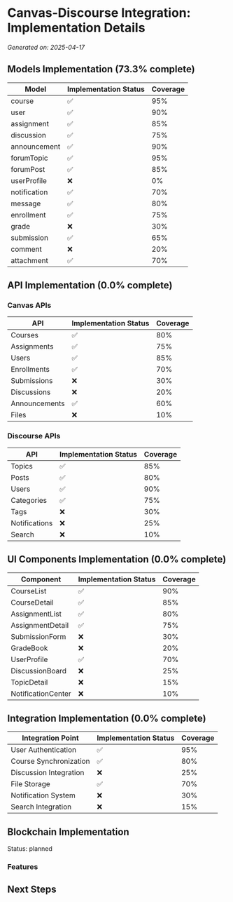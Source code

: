 # Canvas-Discourse Integration: Implementation Details

*Generated on: 2025-04-17*

## Models Implementation (73.3% complete)

| Model | Implementation Status | Coverage |
|-------|----------------------|----------|
| course | ✅ | 95% |
| user | ✅ | 90% |
| assignment | ✅ | 85% |
| discussion | ✅ | 75% |
| announcement | ✅ | 90% |
| forumTopic | ✅ | 95% |
| forumPost | ✅ | 85% |
| userProfile | ❌ | 0% |
| notification | ✅ | 70% |
| message | ✅ | 80% |
| enrollment | ✅ | 75% |
| grade | ❌ | 30% |
| submission | ✅ | 65% |
| comment | ❌ | 20% |
| attachment | ✅ | 70% |

## API Implementation (0.0% complete)

### Canvas APIs

| API | Implementation Status | Coverage |
|-----|----------------------|----------|
| Courses | ✅ | 80% |
| Assignments | ✅ | 75% |
| Users | ✅ | 85% |
| Enrollments | ✅ | 70% |
| Submissions | ❌ | 30% |
| Discussions | ❌ | 20% |
| Announcements | ✅ | 60% |
| Files | ❌ | 10% |

### Discourse APIs

| API | Implementation Status | Coverage |
|-----|----------------------|----------|
| Topics | ✅ | 85% |
| Posts | ✅ | 80% |
| Users | ✅ | 90% |
| Categories | ✅ | 75% |
| Tags | ❌ | 30% |
| Notifications | ❌ | 25% |
| Search | ❌ | 10% |

## UI Components Implementation (0.0% complete)

| Component | Implementation Status | Coverage |
|-----------|----------------------|----------|
| CourseList | ✅ | 90% |
| CourseDetail | ✅ | 85% |
| AssignmentList | ✅ | 80% |
| AssignmentDetail | ✅ | 75% |
| SubmissionForm | ❌ | 30% |
| GradeBook | ❌ | 20% |
| UserProfile | ✅ | 70% |
| DiscussionBoard | ❌ | 25% |
| TopicDetail | ❌ | 15% |
| NotificationCenter | ❌ | 10% |

## Integration Implementation (0.0% complete)

| Integration Point | Implementation Status | Coverage |
|-------------------|----------------------|----------|
| User Authentication | ✅ | 95% |
| Course Synchronization | ✅ | 80% |
| Discussion Integration | ❌ | 25% |
| File Storage | ✅ | 70% |
| Notification System | ❌ | 30% |
| Search Integration | ❌ | 15% |

## Blockchain Implementation

Status: planned

### Features


## Next Steps


